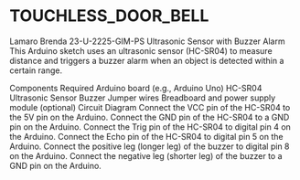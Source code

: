 # TOUCHLESS_DOOR_BELL
Lamaro Brenda 23-U-2225-GIM-PS
Ultrasonic Sensor with Buzzer Alarm
This Arduino sketch uses an ultrasonic sensor (HC-SR04) to measure distance and triggers a buzzer alarm when an object is detected within a certain range.

Components Required
Arduino board (e.g., Arduino Uno)
HC-SR04 Ultrasonic Sensor
Buzzer
Jumper wires
Breadboard and power supply module (optional)
Circuit Diagram
Connect the VCC pin of the HC-SR04 to the 5V pin on the Arduino.
Connect the GND pin of the HC-SR04 to a GND pin on the Arduino.
Connect the Trig pin of the HC-SR04 to digital pin 4 on the Arduino.
Connect the Echo pin of the HC-SR04 to digital pin 5 on the Arduino.
Connect the positive leg (longer leg) of the buzzer to digital pin 8 on the Arduino.
Connect the negative leg (shorter leg) of the buzzer to a GND pin on the Arduino.
